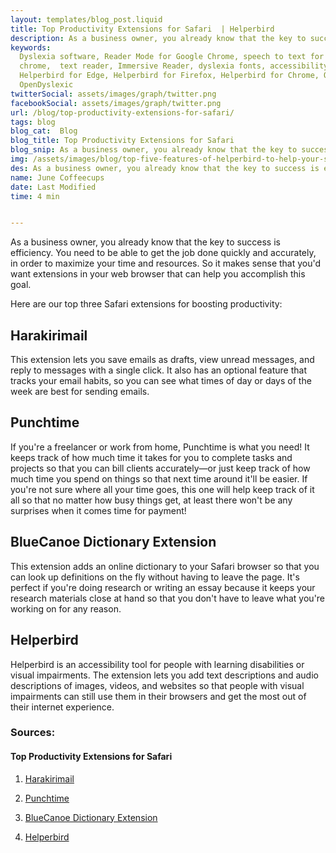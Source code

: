 ```yaml
---
layout: templates/blog_post.liquid
title: Top Productivity Extensions for Safari  | Helperbird
description: As a business owner, you already know that the key to success is efficiency. You need to be able to get the job done quickly and accurately, in order to maximize your time and resources. 
keywords:
  Dyslexia software, Reader Mode for Google Chrome, speech to text for chrome, Text to speech for
  chrome,  text reader, Immersive Reader, dyslexia fonts, accessibility software, dyslexia software,
  Helperbird for Edge, Helperbird for Firefox, Helperbird for Chrome, Opendyslexic for Chrome,
  OpenDyslexic
twitterSocial: assets/images/graph/twitter.png
facebookSocial: assets/images/graph/twitter.png
url: /blog/top-productivity-extensions-for-safari/
tags: blog
blog_cat:  Blog
blog_title: Top Productivity Extensions for Safari
blog_snip: As a business owner, you already know that the key to success is efficiency. You need to be able to get the job done quickly and accurately, in order to maximize your time and resources. 
img: /assets/images/blog/top-five-features-of-helperbird-to-help-your-students-in-2021/top-five-features-of-helperbird-to-help-your-students-in-2021.png
des: As a business owner, you already know that the key to success is efficiency. You need to be able to get the job done quickly and accurately, in order to maximize your time and resources. 
name: June Coffeecups
date: Last Modified
time: 4 min


---
```



As a business owner, you already know that the key to success is efficiency. You need to be able to get the job done quickly and accurately, in order to maximize your time and resources. So it makes sense that you'd want extensions in your web browser that can help you accomplish this goal.

Here are our top three Safari extensions for boosting productivity:

## Harakirimail

This extension lets you save emails as drafts, view unread messages, and reply to messages with a single click. It also has an optional feature that tracks your email habits, so you can see what times of day or days of the week are best for sending emails.

## Punchtime

If you're a freelancer or work from home, Punchtime is what you need! It keeps track of how much time it takes for you to complete tasks and projects so that you can bill clients accurately—or just keep track of how much time you spend on things so that next time around it'll be easier. If you're not sure where all your time goes, this one will help keep track of it all so that no matter how busy things get, at least there won't be any surprises when it comes time for payment!

## BlueCanoe Dictionary Extension

This extension adds an online dictionary to your Safari browser so that you can look up definitions on the fly without having to leave the page. It's perfect if you're doing research or writing an essay because it keeps your research materials close at hand so that you don't have to leave what you're working on for any reason.

## Helperbird

Helperbird is an accessibility tool for people with learning disabilities or visual impairments. The extension lets you add text descriptions and audio descriptions of images, videos, and websites so that people with visual impairments can still use them in their browsers and get the most out of their internet experience.

### Sources:

#### Top Productivity Extensions for Safari

1. [Harakirimail](https://harakirimail.com/)

2. [Punchtime](https://www.punchti.me/)

3. [BlueCanoe Dictionary Extension](https://bluecanoelearning.com/blue-canoe-dictionary-extension/)

4. [Helperbird](https://www.helperbird.com)